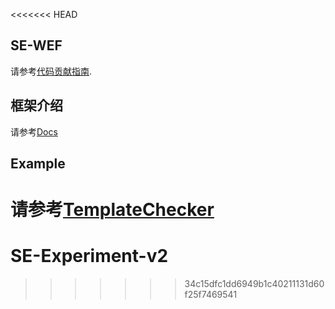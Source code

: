<<<<<<< HEAD
## SE-WEF

请参考[代码贡献指南](CONTRIBUTING.md).

## 框架介绍

请参考[Docs](docs/README.md)

## Example

请参考[TemplateChecker](tests/TemplateChecker/README.md)
=======
# SE-Experiment-v2
>>>>>>> 34c15dfc1dd6949b1c40211131d60f25f7469541
